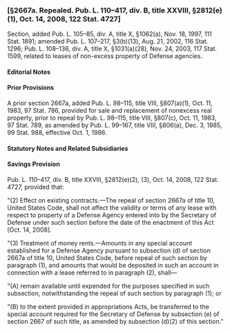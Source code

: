 ### [§2667a. Repealed. Pub. L. 110–417, div. B, title XXVIII, §2812(e)(1), Oct. 14, 2008, 122 Stat. 4727] ###

Section, added Pub. L. 105–85, div. A, title X, §1062(a), Nov. 18, 1997, 111 Stat. 1891; amended Pub. L. 107–217, §3(b)(13), Aug. 21, 2002, 116 Stat. 1296; Pub. L. 108–136, div. A, title X, §1031(a)(28), Nov. 24, 2003, 117 Stat. 1599, related to leases of non-excess property of Defense agencies.

#### **Editorial Notes** ####

#### Prior Provisions ####

A prior section 2667a, added Pub. L. 98–115, title VIII, §807(a)(1), Oct. 11, 1983, 97 Stat. 786, provided for sale and replacement of nonexcess real property, prior to repeal by Pub. L. 98–115, title VIII, §807(c), Oct. 11, 1983, 97 Stat. 789, as amended by Pub. L. 99–167, title VIII, §806(a), Dec. 3, 1985, 99 Stat. 988, effective Oct. 1, 1986.

#### **Statutory Notes and Related Subsidiaries** ####

#### Savings Provision ####

Pub. L. 110–417, div. B, title XXVIII, §2812(e)(2), (3), Oct. 14, 2008, 122 Stat. 4727, provided that:

"(2) Effect on existing contracts.—The repeal of section 2667a of title 10, United States Code, shall not affect the validity or terms of any lease with respect to property of a Defense Agency entered into by the Secretary of Defense under such section before the date of the enactment of this Act [Oct. 14, 2008].

"(3) Treatment of money rents.—Amounts in any special account established for a Defense Agency pursuant to subsection (d) of section 2667a of title 10, United States Code, before repeal of such section by paragraph (1), and amounts that would be deposited in such an account in connection with a lease referred to in paragraph (2), shall—

"(A) remain available until expended for the purposes specified in such subsection, notwithstanding the repeal of such section by paragraph (1); or

"(B) to the extent provided in appropriations Acts, be transferred to the special account required for the Secretary of Defense by subsection (e) of section 2667 of such title, as amended by subsection (d)(2) of this section."